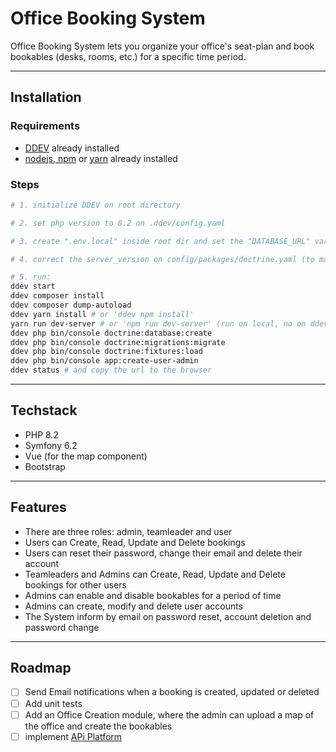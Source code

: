 # Office Booking System

Office Booking System lets you organize your office's seat-plan and book bookables (desks, rooms, etc.) for a specific
time period.

---

## Installation

### Requirements

- [DDEV](https://ddev.readthedocs.io) already installed
- [nodejs, npm](https://nodejs.org) or [yarn](https://classic.yarnpkg.com/) already installed

### Steps

```bash
# 1. initialize DDEV on root directory

# 2. set php version to 8.2 on .ddev/config.yaml

# 3. create ".env.local" inside root dir and set the "DATABASE_URL" variable ("ddev status" for correct value)

# 4. correct the server_version on config/packages/doctrine.yaml (to match the database version)

# 5. run:
ddev start
ddev composer install
ddev composer dump-autoload
ddev yarn install # or 'ddev npm install'
yarn run dev-server # or 'npm run dev-server' (run on local, no on ddev docker)
ddev php bin/console doctrine:database:create
ddev php bin/console doctrine:migrations:migrate
ddev php bin/console doctrine:fixtures:load
ddev php bin/console app:create-user-admin
ddev status # and copy the url to the browser

```

---

## Techstack

- PHP 8.2
- Symfony 6.2
- Vue (for the map component)
- Bootstrap

---

## Features

- There are three roles: admin, teamleader and user
- Users can Create, Read, Update and Delete bookings
- Users can reset their password, change their email and delete their account
- Teamleaders and Admins can Create, Read, Update and Delete bookings for other users
- Admins can enable and disable bookables for a period of time
- Admins can create, modify and delete user accounts
- The System inform by email on password reset, account deletion and password change

---

## Roadmap

- [ ] Send Email notifications when a booking is created, updated or deleted
- [ ] Add unit tests
- [ ] Add an Office Creation module, where the admin can upload a map of the office and create the bookables
- [ ] implement [APi Platform](https://api-platform.com/)

